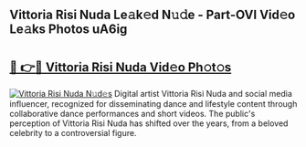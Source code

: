 ## Vittoria Risi Nuda Le𝚊k𝚎d N𝚞𝚍e - Part-OVI Vid𝚎o Le𝚊ks Photos uA6ig

# <h2><a href="http://fbee66x.evod.top/?m=Vittoria+Risi+Nuda">🔗 👉🔴 Vittoria Risi Nuda Vid𝚎o Ph𝚘t𝚘s</a></h2>

[![Vittoria Risi Nuda N𝚞d𝚎s](https://i.imgur.com/8V9OHl7.gif)](http://fbee66x.evod.top/?m=Vittoria+Risi+Nuda)
Digital artist Vittoria Risi Nuda and social media influencer, recognized for disseminating dance and lifestyle content through collaborative dance performances and short videos. The public's perception of Vittoria Risi Nuda has shifted over the years, from a beloved celebrity to a controversial figure. 
